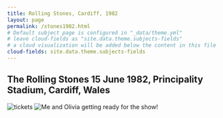 ```yaml
---
title: Rolling Stones, Cardiff, 1982
layout: page
permalink: /stones1982.html
# Default subject page is configured in "_data/theme.yml"
# leave cloud-fields as "site.data.theme.subjects-fields"
# a cloud visualization will be added below the content in this file
cloud-fields: site.data.theme.subjects-fields
---
```


## The Rolling Stones 15 June 1982, Principality Stadium, Cardiff, Wales

![tickets](/rock-show/images/stones1982_01.jpg)
![Me and Olivia getting ready for the show!](/rock-show/images/stones1982_02.jpg)
